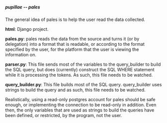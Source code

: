 ##### pupillae -- pales
The general idea of pales is to help the user read the data collected.

**html**: Django project.

**pales.py**: pales reads the data from the source and turns it (or by delegation) into a format that is readable, or according to the format specified by the user, for the platform that the user is viewing the information on.


**parser.py**: This file sends most of the variables to the query_builder to build the SQL query, but does (currently) construct the SQL WHERE statement while it is processing the tokens. As such, this file needs to be watched.


**query_builder.py**: This file builds most of the SQL query.
query_builder uses strings to build the query and as such, this file needs to be watched.

Realistically, using a read-only postgres account for pales should be safe enough, or implementing the connection to be read-only in addition. Even then, the only variables that are used as strings to build the queries have been defined, or restricted, by the program, not the user.
